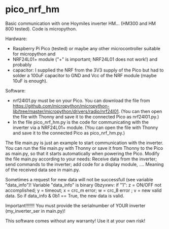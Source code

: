 # pico_nrf_hm
Basic communication with one Hoymiles inverter HM... (HM300 and HM 800 tested).
Code is micropython.

Hardware:
- Raspberry Pi Pico (tested) or maybe any other microcontroller suitable for micropython and
- NRF24L01+ module ("+" is important; NRF24L01 does not work!) and probably
- capacitor: I supplied the NRF from the 3V3 supply of the Pico but had to solder a 100uF capacitor to GND and Vcc of the NRF module (maybe 10uF is enough).

Software:
- nrf24l01.py must be on your Pico. You can download the file from
https://github.com/micropython/micropython-lib/tree/master/micropython/drivers/radio/nrf24l01.
(You can then open the file with Thonny and save it to the connected Pico as nrf24l01.py.)
- In the file pico_nrf_hm.py is the code for communicating with the inverter via a NRF24L01+ module. (You can open the file with Thonny and save it to the connected Pico as pico_nrf_hm.py.)

The file main.py is just an example to start communication with the inverter.
You can run the file main.py with Thonny or save it from Thonny to the Pico as main.py, so that it starts automatically when powering the Pico.
Modify the file main.py according to your needs: Receive data from the inverter; send commands to the inverter; add code for a display module, ....
Meaning of the received data see in main.py.

Sometimes a request for new data will not be successfull (see variable "data_info")!
Variable "data_info" is binary 0bzyxwv:
if "1": z = ON/OFF not accomplished; y = timeout; x = crc_m error; w = crc_8 error ; v = new valid data.
So if data_info & 0b1 == True, the new data is valid.

Important!!!!!!! You must provide the serialnumber of YOUR inverter (my_inverter_ser in main.py)!

This software comes without any warranty! Use it at your own risk!

